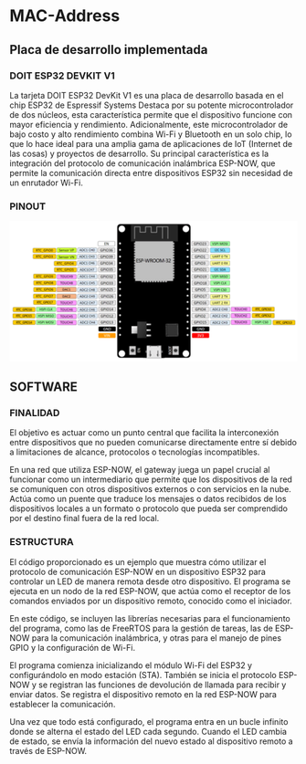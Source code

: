 # MAC-Address

## Placa de desarrollo implementada

### DOIT ESP32 DEVKIT V1

La tarjeta DOIT ESP32 DevKit V1 es una placa de desarrollo basada en el chip ESP32 de Espressif Systems
Destaca por su potente microcontrolador de dos núcleos, esta característica permite que el dispositivo funcione con mayor eficiencia y rendimiento. 
Adicionalmente, este microcontrolador de bajo costo y alto rendimiento combina Wi-Fi y Bluetooth en un solo chip, lo que lo hace ideal para una amplia gama de aplicaciones de IoT (Internet de las cosas) y proyectos de desarrollo. Su principal característica es la integración del protocolo de comunicación inalámbrica ESP-NOW, que permite la comunicación directa entre dispositivos ESP32 sin necesidad de un enrutador Wi-Fi.

### PINOUT

![](docs/PINOUT_ESP32.jpg)

## SOFTWARE

### FINALIDAD

El objetivo es actuar como un punto central que facilita la interconexión entre dispositivos que no pueden comunicarse directamente entre sí debido a limitaciones de alcance, protocolos o tecnologías incompatibles.

En una red que utiliza ESP-NOW, el gateway juega un papel crucial al funcionar como un intermediario que permite que los dispositivos de la red se comuniquen con otros dispositivos externos o con servicios en la nube. Actúa como un puente que traduce los mensajes o datos recibidos de los dispositivos locales a un formato o protocolo que pueda ser comprendido por el destino final fuera de la red local.


### ESTRUCTURA

El código proporcionado es un ejemplo que muestra cómo utilizar el protocolo de comunicación ESP-NOW en un dispositivo ESP32 para controlar un LED de manera remota desde otro dispositivo. El programa se ejecuta en un nodo de la red ESP-NOW, que actúa como el receptor de los comandos enviados por un dispositivo remoto, conocido como el iniciador.

En este código, se incluyen las librerías necesarias para el funcionamiento del programa, como las de FreeRTOS para la gestión de tareas, las de ESP-NOW para la comunicación inalámbrica, y otras para el manejo de pines GPIO y la configuración de Wi-Fi.

El programa comienza inicializando el módulo Wi-Fi del ESP32 y configurándolo en modo estación (STA). También se inicia el protocolo ESP-NOW y se registran las funciones de devolución de llamada para recibir y enviar datos. Se registra el dispositivo remoto en la red ESP-NOW para establecer la comunicación.

Una vez que todo está configurado, el programa entra en un bucle infinito donde se alterna el estado del LED cada segundo. Cuando el LED cambia de estado, se envía la información del nuevo estado al dispositivo remoto a través de ESP-NOW.